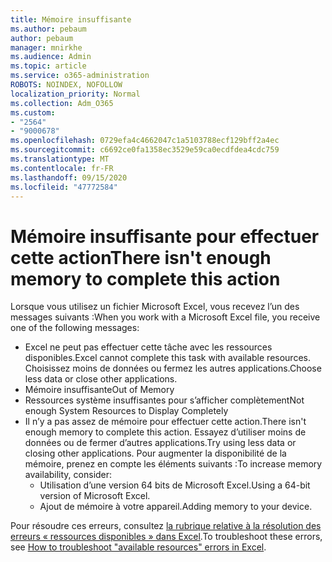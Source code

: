 ```yaml
---
title: Mémoire insuffisante
ms.author: pebaum
author: pebaum
manager: mnirkhe
ms.audience: Admin
ms.topic: article
ms.service: o365-administration
ROBOTS: NOINDEX, NOFOLLOW
localization_priority: Normal
ms.collection: Adm_O365
ms.custom:
- "2564"
- "9000678"
ms.openlocfilehash: 0729efa4c4662047c1a5103788ecf129bff2a4ec
ms.sourcegitcommit: c6692ce0fa1358ec3529e59ca0ecdfdea4cdc759
ms.translationtype: MT
ms.contentlocale: fr-FR
ms.lasthandoff: 09/15/2020
ms.locfileid: "47772584"
---
```

# <a name="there-isnt-enough-memory-to-complete-this-action"></a><span data-ttu-id="1b5f7-102">Mémoire insuffisante pour effectuer cette action</span><span class="sxs-lookup"><span data-stu-id="1b5f7-102">There isn't enough memory to complete this action</span></span>

<span data-ttu-id="1b5f7-103">Lorsque vous utilisez un fichier Microsoft Excel, vous recevez l’un des messages suivants :</span><span class="sxs-lookup"><span data-stu-id="1b5f7-103">When you work with a Microsoft Excel file, you receive one of the following messages:</span></span>

- <span data-ttu-id="1b5f7-104">Excel ne peut pas effectuer cette tâche avec les ressources disponibles.</span><span class="sxs-lookup"><span data-stu-id="1b5f7-104">Excel cannot complete this task with available resources.</span></span> <span data-ttu-id="1b5f7-105">Choisissez moins de données ou fermez les autres applications.</span><span class="sxs-lookup"><span data-stu-id="1b5f7-105">Choose less data or close other applications.</span></span>
- <span data-ttu-id="1b5f7-106">Mémoire insuffisante</span><span class="sxs-lookup"><span data-stu-id="1b5f7-106">Out of Memory</span></span>
- <span data-ttu-id="1b5f7-107">Ressources système insuffisantes pour s’afficher complètement</span><span class="sxs-lookup"><span data-stu-id="1b5f7-107">Not enough System Resources to Display Completely</span></span>
- <span data-ttu-id="1b5f7-108">Il n’y a pas assez de mémoire pour effectuer cette action.</span><span class="sxs-lookup"><span data-stu-id="1b5f7-108">There isn't enough memory to complete this action.</span></span> <span data-ttu-id="1b5f7-109">Essayez d’utiliser moins de données ou de fermer d’autres applications.</span><span class="sxs-lookup"><span data-stu-id="1b5f7-109">Try using less data or closing other applications.</span></span> <span data-ttu-id="1b5f7-110">Pour augmenter la disponibilité de la mémoire, prenez en compte les éléments suivants :</span><span class="sxs-lookup"><span data-stu-id="1b5f7-110">To increase memory availability, consider:</span></span> 
    - <span data-ttu-id="1b5f7-111">Utilisation d’une version 64 bits de Microsoft Excel.</span><span class="sxs-lookup"><span data-stu-id="1b5f7-111">Using a 64-bit version of Microsoft Excel.</span></span>
    - <span data-ttu-id="1b5f7-112">Ajout de mémoire à votre appareil.</span><span class="sxs-lookup"><span data-stu-id="1b5f7-112">Adding memory to your device.</span></span>

<span data-ttu-id="1b5f7-113">Pour résoudre ces erreurs, consultez [la rubrique relative à la résolution des erreurs « ressources disponibles » dans Excel](https://docs.microsoft.com/office/troubleshoot/excel/available-resources-errors).</span><span class="sxs-lookup"><span data-stu-id="1b5f7-113">To troubleshoot these errors, see [How to troubleshoot "available resources" errors in Excel](https://docs.microsoft.com/office/troubleshoot/excel/available-resources-errors).</span></span>